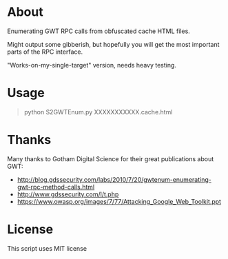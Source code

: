 About
=====

Enumerating GWT RPC calls from obfuscated cache HTML files.

Might output some gibberish, but hopefully you will get the most important parts of the RPC interface.

"Works-on-my-single-target" version, needs heavy testing.

Usage
=====

> python S2GWTEnum.py XXXXXXXXXXX.cache.html

Thanks
======

Many thanks to Gotham Digital Science for their great publications about GWT:
*   http://blog.gdssecurity.com/labs/2010/7/20/gwtenum-enumerating-gwt-rpc-method-calls.html
*   http://www.gdssecurity.com/l/t.php
*   https://www.owasp.org/images/7/77/Attacking_Google_Web_Toolkit.ppt

License
=======

This script uses MIT license
